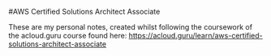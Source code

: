 #AWS Certified Solutions Architect Associate

These are my personal notes, created whilst following the coursework of the 
acloud.guru course found here: https://acloud.guru/learn/aws-certified-solutions-architect-associate
